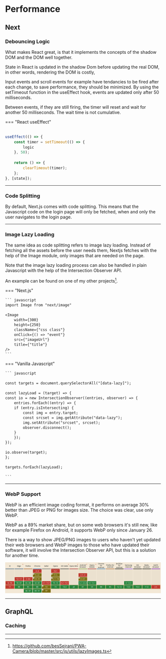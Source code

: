 # Performance

## Next

### Debouncing Logic

What makes React great, is that it implements the concepts of the shadow DOM and the DOM well together.

State in React is updated in the shadow Dom before updating the real DOM, in other words, rendering the DOM is costly,

Input events and scroll events for example have tendancies to be fired after each change, to save performance, they should be minimized. By using the setTimeout function in the useEffect hook, events are updated only after 50 milliseconds.

Between events, if they are still firing, the timer will reset and wait for another 50 milliseconds. The wait time is not cumulative.

=== "React useEffect"

```Javascript

useEffect(() => {
    const timer = setTimeout(() => {
        logic
    }, 50);

    return () => {
        clearTimeout(timer);
    };
}, [state]);

```

<hr/>

### Code Splitting

By default, Next.js comes with code splitting. This means that the Javascript code on the login page will only be fetched, when and only the user navigates to the login page.

<hr/>

### Image Lazy Loading

The same idea as code splitting refers to image lazy loading. Instead of fetching all the assets before the user needs them, Nextjs fetches with the help of the Image module, only images that are needed on the page.

Note that the image lazy loading process can also be handled in plain Javascript with the help of the Intersection Observer API.

An example can be found on one of my other projects[^1].

[^1]: https://github.com/besSejrani/PWA-Camera/blob/master/src/js/utils/lazyImages.ts

=== "Next.js"

    ``` javascript
    import Image from "next/image"

    <Image
        width={300}
        height={250}
        className={"css class"}
        onClick={() => "event"}
        src={"imageUrl"}
        title={"title"}
    />
    ```

=== "Vanilla Javascript"

    ``` javascript

    const targets = document.querySelectorAll("[data-lazy]");

    const lazyLoad = (target) => {
    const io = new IntersectionObserver((entries, observer) => {
        entries.forEach((entry) => {
        if (entry.isIntersecting) {
            const img = entry.target;
            const srcset = img.getAttribute("data-lazy");
            img.setAttribute("srcset", srcset);
            observer.disconnect();
        }
        });
    });

    io.observe(target);
    };

    targets.forEach(lazyLoad);

    ```

<hr/>

### WebP Support

WebP is an efficient image coding format, it performs on average 30% better than JPEG or PNG for images size. The choice was clear, use only WebP.

WebP as a 89% market share, but on some web browsers it's still new, like for example Firefox on Android, it supports WebP only since January 26.

There is a way to show JPEG/PNG images to users who haven't yet updated their web browsers and WebP images to those who have updated their software, it will involve the Intersection Observer API, but this is a solution for another time.

![webp support](./images/webpCompatbility.png)

<hr/>

## GraphQL

### Caching

<hr/>
